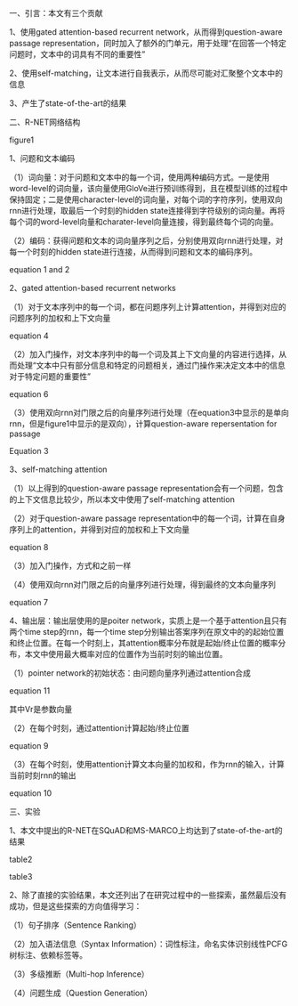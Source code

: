 一、引言：本文有三个贡献

1、使用gated attention-based recurrent network，从而得到question-aware passage representation，同时加入了额外的门单元，用于处理“在回答一个特定问题时，文本中的词具有不同的重要性”

2、使用self-matching，让文本进行自我表示，从而尽可能对汇聚整个文本中的信息

3、产生了state-of-the-art的结果



二、R-NET网络结构

figure1

1、问题和文本编码

（1）词向量：对于问题和文本中的每一个词，使用两种编码方式。一是使用word-level的词向量，该向量使用GloVe进行预训练得到，且在模型训练的过程中保持固定；二是使用character-level的词向量，对每个词的字符序列，使用双向rnn进行处理，取最后一个时刻的hidden state连接得到字符级别的词向量。再将每个词的word-level向量和charater-level向量连接，得到最终每个词的向量。

（2）编码：获得问题和文本的词向量序列之后，分别使用双向rnn进行处理，对每一个时刻的hidden state进行连接，从而得到问题和文本的编码序列。

equation 1 and 2

2、gated attention-based recurrent networks

（1）对于文本序列中的每一个词，都在问题序列上计算attention，并得到对应的问题序列的加权和上下文向量

equation 4

（2）加入门操作，对文本序列中的每一个词及其上下文向量的内容进行选择，从而处理“文本中只有部分信息和特定的问题相关，通过门操作来决定文本中的信息对于特定问题的重要性”

equation 6

（3）使用双向rnn对门限之后的向量序列进行处理（在equation3中显示的是单向rnn，但是figure1中显示的是双向），计算question-aware repersentation for passage

Equation 3

3、self-matching attention

（1）以上得到的question-aware passage representation会有一个问题，包含的上下文信息比较少，所以本文中使用了self-matching attention

（2）对于question-aware passage representation中的每一个词，计算在自身序列上的attention，并得到对应的加权和上下文向量

equation 8

（3）加入门操作，方式和之前一样

（4）使用双向rnn对门限之后的向量序列进行处理，得到最终的文本向量序列

equation 7

4、输出层：输出层使用的是poiter network，实质上是一个基于attention且只有两个time step的rnn，每一个time step分别输出答案序列在原文中的的起始位置和终止位置。在每一个时刻上，其attention概率分布就是起始/终止位置的概率分布，本文中使用最大概率对应的位置作为当前时刻的输出位置。

（1）pointer network的初始状态：由问题向量序列通过attention合成

equation 11

其中Vr是参数向量

（2）在每个时刻，通过attention计算起始/终止位置

equation 9

（3）在每个时刻，使用attention计算文本向量的加权和，作为rnn的输入，计算当前时刻rnn的输出

equation 10



三、实验

1、本文中提出的R-NET在SQuAD和MS-MARCO上均达到了state-of-the-art的结果

table2

table3

2、除了直接的实验结果，本文还列出了在研究过程中的一些探索，虽然最后没有成功，但是这些探索的方向值得学习：

（1）句子排序（Sentence Ranking）

（2）加入语法信息（Syntax Information）：词性标注，命名实体识别线性PCFG树标注、依赖标签等。

（3）多级推断（Multi-hop Inference）

（4）问题生成（Question Generation）

